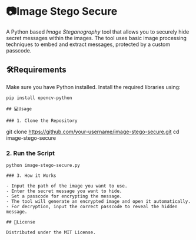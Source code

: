 # 📷Image Stego Secure 

A Python based *Image Steganography* tool that allows you to securely hide secret messages within the images. The tool uses basic image processing techniques to embed and extract messages, protected by a custom passcode.

## 🛠️Requirements

Make sure you have Python installed. Install the required libraries using:

```
pip install opencv-python

## 💻Usage

### 1. Clone the Repository

```
git clone https://github.com/your-username/image-stego-secure.git
cd image-stego-secure

### 2. Run the Script

```
python image-stego-secure.py

### 3. How it Works

- Input the path of the image you want to use.
- Enter the secret message you want to hide.
- Set a passcode for encrypting the message.
- The tool will generate an encrypted image and open it automatically.
- For decryption, input the correct passcode to reveal the hidden message.

## 📝License

Distributed under the MIT License.
